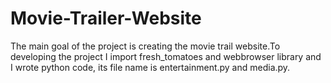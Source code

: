 # Movie-Trailer-Website
The main goal of the project is creating the movie trail website.To developing the project I  import fresh_tomatoes and webbrowser library and I wrote python code, its file name is entertainment.py and media.py.
